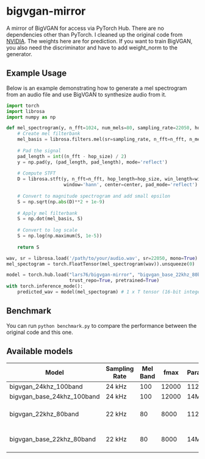 # bigvgan-mirror

A mirror of BigVGAN for access via PyTorch Hub. There are no dependencies other than PyTorch. I cleaned up the original code from [NVIDIA](https://github.com/NVIDIA/BigVGAN.git). The weights here are for prediction. If you want to train BigVGAN, you also need the discriminator and have to add weight_norm to the generator.

## Example Usage

Below is an example demonstrating how to generate a mel spectrogram from an audio file and use BigVGAN to synthesize audio from it.

```python
import torch
import librosa
import numpy as np

def mel_spectrogram(y, n_fft=1024, num_mels=80, sampling_rate=22050, hop_size=256, win_size=1024, fmin=0, fmax=8000, center=False):
    # Create mel filterbank
    mel_basis = librosa.filters.mel(sr=sampling_rate, n_fft=n_fft, n_mels=num_mels, fmin=fmin, fmax=fmax)
    
    # Pad the signal
    pad_length = int((n_fft - hop_size) / 2)
    y = np.pad(y, (pad_length, pad_length), mode='reflect')
    
    # Compute STFT
    D = librosa.stft(y, n_fft=n_fft, hop_length=hop_size, win_length=win_size, 
                     window='hann', center=center, pad_mode='reflect')
    
    # Convert to magnitude spectrogram and add small epsilon
    S = np.sqrt(np.abs(D)**2 + 1e-9)
    
    # Apply mel filterbank
    S = np.dot(mel_basis, S)
    
    # Convert to log scale
    S = np.log(np.maximum(S, 1e-5))
    
    return S

wav, sr = librosa.load('/path/to/your/audio.wav', sr=22050, mono=True)
mel_spectogram = torch.FloatTensor(mel_spectrogram(wav)).unsqueeze(0)

model = torch.hub.load("lars76/bigvgan-mirror", "bigvgan_base_22khz_80band",
					   trust_repo=True, pretrained=True)
with torch.inference_mode():
    predicted_wav = model(mel_spectogram) # 1 x T tensor (16-bit integer)
```

## Benchmark

You can run `python benchmark.py` to compare the performance between the original code and this one.

## Available models

| Model                        | Sampling Rate | Mel Band | fmax  | Params | Dataset                       |
|------------------------------|---------------|----------|-------|--------|-------------------------------|
| bigvgan_24khz_100band        | 24 kHz        | 100      | 12000 | 112M   | LibriTTS                      |
| bigvgan_base_24khz_100band   | 24 kHz        | 100      | 12000 | 14M    | LibriTTS                      |
| bigvgan_22khz_80band         | 22 kHz        | 80       | 8000  | 112M   | LibriTTS + VCTK + LJSpeech    |
| bigvgan_base_22khz_80band    | 22 kHz        | 80       | 8000  | 14M    | LibriTTS + VCTK + LJSpeech    |